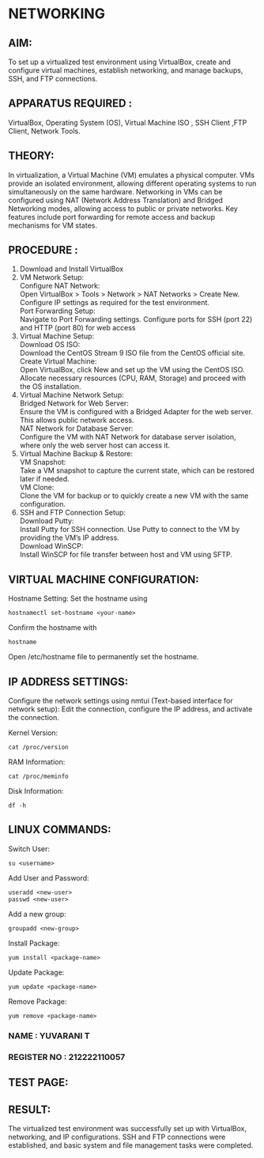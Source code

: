 # NETWORKING

## AIM:

To set up a virtualized test environment using VirtualBox, create and configure virtual machines, establish networking, and manage backups, SSH, and FTP connections.

## APPARATUS REQUIRED :

VirtualBox, Operating System (OS), Virtual Machine ISO , SSH Client ,FTP Client, Network Tools.

## THEORY:

In virtualization, a Virtual Machine (VM) emulates a physical computer. VMs provide an isolated environment, allowing different operating systems to run simultaneously on the same hardware. Networking in VMs can be configured using NAT (Network Address Translation) and Bridged Networking modes, allowing access to public or private networks. Key features include port forwarding for remote access and backup mechanisms for VM states.

## PROCEDURE : 

1) Download and Install VirtualBox
2) VM Network Setup:
      </BR>Configure NAT Network:</BR>
              Open VirtualBox > Tools > Network > NAT Networks > Create New.
              Configure IP settings as required for the test environment.
      </BR>Port Forwarding Setup:</BR>
              Navigate to Port Forwarding settings.
              Configure ports for SSH (port 22) and HTTP (port 80) for web access
3) Virtual Machine Setup:
      </BR>Download OS ISO: </BR>
              Download the CentOS Stream 9 ISO file from the CentOS official site.
      </BR>Create Virtual Machine:</BR>
              Open VirtualBox, click New and set up the VM using the CentOS ISO.
              Allocate necessary resources (CPU, RAM, Storage) and proceed with the OS 
              installation.
4) Virtual Machine Network Setup:
      </BR>Bridged Network for Web Server:</BR>
           Ensure the VM is configured with a Bridged Adapter for the web server. This allows 
           public network access.
      </BR>NAT Network for Database Server:</BR>
           Configure the VM with NAT Network for database server isolation, where only the web 
           server host can access it.
5) Virtual Machine Backup & Restore:
     </BR>VM Snapshot:</BR>
           Take a VM snapshot to capture the current state, which can be restored later if 
           needed.
     </BR>VM Clone:</BR>
           Clone the VM for backup or to quickly create a new VM with the same configuration.
6) SSH and FTP Connection Setup:
     </BR>Download Putty: </BR>
           Install Putty for SSH connection.
           Use Putty to connect to the VM by providing the VM’s IP address.
    </BR>Download WinSCP: </BR>
           Install WinSCP for file transfer between host and VM using SFTP.

## VIRTUAL MACHINE CONFIGURATION:

Hostname Setting: Set the hostname using
```
hostnamectl set-hostname <your-name>
```
Confirm the hostname with
```
hostname
```
Open /etc/hostname file to permanently set the hostname.

## IP ADDRESS SETTINGS:
Configure the network settings using nmtui (Text-based interface for network setup):
Edit the connection, configure the IP address, and activate the connection.

Kernel Version:
```
cat /proc/version
```
RAM Information:
```
cat /proc/meminfo
```
Disk Information:
```
df -h
```

## LINUX COMMANDS:

Switch User:
```
su <username>
```
Add User and Password:
```
useradd <new-user>
passwd <new-user>
```
Add a new group:
```
groupadd <new-group>
```
Install Package:
```
yum install <package-name>
```
Update Package:
```
yum update <package-name>
```
Remove Package:
```
yum remove <package-name>
```
### NAME : YUVARANI T
### REGISTER NO : 212222110057

## TEST PAGE:

## RESULT: 
The virtualized test environment was successfully set up with VirtualBox, networking, and IP configurations. SSH and FTP connections were established, and basic system and file management tasks were completed.

